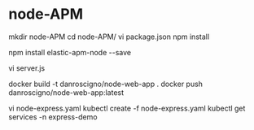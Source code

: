 # node-APM
mkdir node-APM
cd node-APM/
vi package.json
npm install

npm install elastic-apm-node --save

vi server.js

docker build -t danroscigno/node-web-app .
docker push danroscigno/node-web-app:latest

vi node-express.yaml 
kubectl create -f node-express.yaml 
kubectl get services -n express-demo
